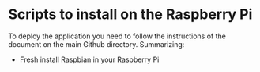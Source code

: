 # Scripts to install on the Raspberry Pi

To deploy the application you need to follow the instructions of the document on the main Github directory. Summarizing:

- Fresh install Raspbian in your Raspberry Pi